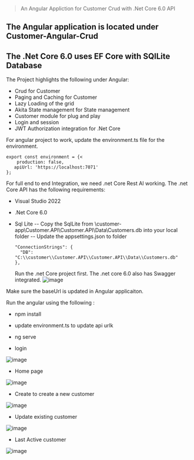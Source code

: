 > An Angular Appliction for Customer Crud with .Net Core 6.0 API

## The Angular application is located under Customer-Angular-Crud
## The .Net Core 6.0 uses EF Core with SQlLite Database


The Project highlights the following under Angular:
  - Crud for Customer 
  - Paging and Caching for Customer
  - Lazy Loading of the grid 
  - Akita State management for State management
  - Customer module for plug and play
  - Login and session
  - JWT Authorization integration for .Net Core
  
For angular project to work, update the environment.ts file for the environment.
```
export const environment = {<
    production: false,
   apiUrl: 'https://localhost:7071'
};
```

For full end to end Integration, we need .net Core Rest AI working. 
The .net Core API has the following requirements:

- Visual Studio 2022
- .Net Core 6.0
- Sql Lite
  -- Copy the SqlLite from \customer-app\Customer.API\Customer.API\Data\Customers.db into your local folder
  -- Update the appsettings.json to folder
  ```
  "ConnectionStrings": {
    "DB": "C:\\customer\\Customer.API\\Customer.API\\Data\\Customers.db"
  },
  ```
  
  Run the .net Core project first. The .net core 6.0 also has Swagger integrated.
  ![image](https://user-images.githubusercontent.com/8276312/229308617-f283ac5f-474d-4d63-8477-1e40698951cb.png)

 Make sure the baseUrl is updated in Angular applicaiton.
 
 Run the angular using the following :
 - npm install
 - update environment.ts to update api urlk
 - ng serve
 
 - login 
 
 ![image](https://user-images.githubusercontent.com/8276312/229323727-862c19e7-f5fb-4d09-8765-8f93f00bc88a.png)
- Home page

 ![image](https://user-images.githubusercontent.com/8276312/229323752-bf15538f-0fa0-486b-8983-92413a75ec9a.png)

 
 - Create to create a new customer
 
 ![image](https://user-images.githubusercontent.com/8276312/229323764-8cdfc7cb-1235-4b14-8a0c-c86d069d6554.png)
 
 - Update existing customer
 
 ![image](https://user-images.githubusercontent.com/8276312/229323798-19a3f15c-e2f4-4bd6-a752-f3f961409861.png)
 
 - Last Active customer
 
 ![image](https://user-images.githubusercontent.com/8276312/229323815-24445247-5cb5-451e-9dd1-4621ff961508.png)




  
